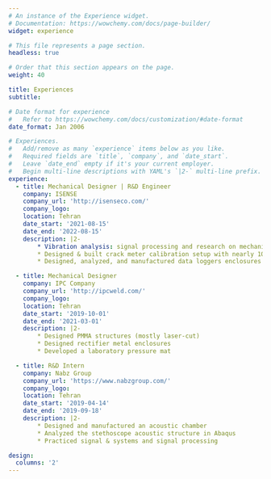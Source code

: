```yaml
---
# An instance of the Experience widget.
# Documentation: https://wowchemy.com/docs/page-builder/
widget: experience

# This file represents a page section.
headless: true

# Order that this section appears on the page.
weight: 40

title: Experiences
subtitle:

# Date format for experience
#   Refer to https://wowchemy.com/docs/customization/#date-format
date_format: Jan 2006

# Experiences.
#   Add/remove as many `experience` items below as you like.
#   Required fields are `title`, `company`, and `date_start`.
#   Leave `date_end` empty if it's your current employer.
#   Begin multi-line descriptions with YAML's `|2-` multi-line prefix.
experience:
  - title: Mechanical Designer | R&D Engineer
    company: ISENSE
    company_url: 'http://isenseco.com/'
    company_logo:
    location: Tehran
    date_start: '2021-08-15'
    date_end: '2022-08-15'
    description: |2-
        * Vibration analysis: signal processing and research on mechanical joints looseness and accelerometers accuracy
        * Designed & built crack meter calibration setup with nearly 10-micrometer accuracy.
        * Designed, analyzed, and manufactured data loggers enclosures

  - title: Mechanical Designer
    company: IPC Company
    company_url: 'http://ipcweld.com/'
    company_logo:
    location: Tehran
    date_start: '2019-10-01'
    date_end: '2021-03-01'
    description: |2-
        * Designed PMMA structures (mostly laser-cut)
        * Designed rectifier metal enclosures
        * Developed a laboratory pressure mat

  - title: R&D Intern
    company: Nabz Group
    company_url: 'https://www.nabzgroup.com/'
    company_logo:
    location: Tehran
    date_start: '2019-04-14'
    date_end: '2019-09-18'
    description: |2-
        * Designed and manufactured an acoustic chamber
        * Analyzed the stethoscope acoustic structure in Abaqus
        * Practiced signal & systems and signal processing

design:
  columns: '2'
---
```

